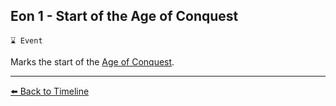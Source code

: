 ## Eon 1 - Start of the Age of Conquest

`⌛ Event`

Marks the start of the [Age of Conquest](https://zeithalt.github.io/r/age_of_conquest.html).

----------
[⬅️ Back to Timeline](https://zeithalt.github.io/t/#eon0001)